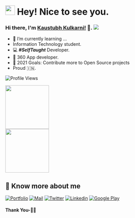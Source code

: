 <h1><img src="https://emojis.slackmojis.com/emojis/images/1531849430/4246/blob-sunglasses.gif?1531849430" width="30"/> Hey! Nice to see you.</h1>


### Hi there, I'm [Kaustubh Kulkarni!](https://kaustubh.codes/) 👋.  ![](https://pronoun.cyou/x/y?subject=He&object=Him&height=20)

- 🌱 I’m currently learning ...
- Information Technology student.
- 💻 ***#SelfTaught*** Developer.
- 📱 360 App developer.
- 🥅 2021 Goals: Contribute more to Open Source projects
- Proud 🇮🇳.


![Profile Views](https://gpvc.arturio.dev/kaustubhk24)




<a href="https://kaustubh.codes/"><img height="137px" src="https://github-readme-stats.vercel.app/api?username=kaustubhk24&hide_title=true&hide_border=true&show_icons=true&include_all_commits=true&count_private=true&line_height=21&text_color=000&icon_color=000&bg_color=0,ea6161,ffc64d,fffc4d,52fa5a&theme=graywhite" /><!-- wi*quL3fcV -->
  <br>
  <img height="137px" src="https://github-readme-stats.vercel.app/api/top-langs/?username=kaustubhk24&hide=html&hide_title=true&hide_border=true&layout=compact&langs_count=7&exclude_repo=comp426,Redventures-Movie-Quotes&text_color=000&icon_color=fff&bg_color=0,52fa5a,4dfcff,c64dff&theme=graywhite" /></a>


## 🔗 Know more about me 

[![Portfolio](https://img.shields.io/badge/-Portfolio-black?style=for-the-badge&logo=google-chrome&logoColor=white)](https://kaustubh.codes/)
[![Mail](https://img.shields.io/badge/-Say%20Hi!-black?style=for-the-badge&logo=gmail)](mailto:kaustubh@outlook.in)
[![Twitter](https://img.shields.io/badge/-Twitter-black?style=for-the-badge&logo=twitter)](https://twitter.com/kaustubhk24)
[![Linkedin](https://img.shields.io/badge/-LinkedIn-black?style=for-the-badge&logo=Linkedin)](https://www.linkedin.com/in/kaustubhk24/)
[![Google Play](https://img.shields.io/badge/-Google%20Play-black?style=for-the-badge&logo=google-play)](https://play.google.com/store/apps/developer?id=JustInClicks.com)



#### Thank You-🙏🏼

